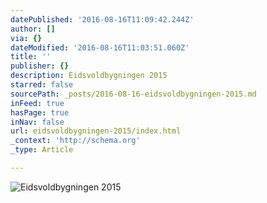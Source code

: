 ```yaml
---
datePublished: '2016-08-16T11:09:42.244Z'
author: []
via: {}
dateModified: '2016-08-16T11:03:51.060Z'
title: ''
publisher: {}
description: Eidsvoldbygningen 2015
starred: false
sourcePath: _posts/2016-08-16-eidsvoldbygningen-2015.md
inFeed: true
hasPage: true
inNav: false
url: eidsvoldbygningen-2015/index.html
_context: 'http://schema.org'
_type: Article

---
```

![Eidsvoldbygningen 2015](https://the-grid-user-content.s3-us-west-2.amazonaws.com/cc6bc9c6-284e-47c9-8004-f26d14415e8b.jpg)